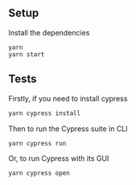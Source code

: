 ## Setup

Install the dependencies

```shell
yarn
yarn start
```
## Tests

Firstly, if you need to install cypress

```js
yarn cypress install
```
Then to run the Cypress suite in CLI

```js
yarn cypress run
```

Or, to run Cypress with its GUI

```js
yarn cypress open
```